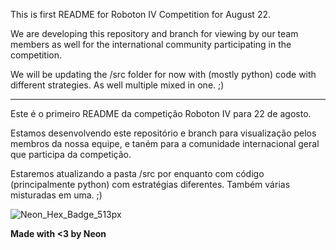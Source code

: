 



This is first README for Roboton IV Competition for August 22. 

We are developing this repository and branch for viewing by our team members as well for the international community participating in the competition.

We will be updating the /src folder for now with (mostly python) code with different strategies. 
As well multiple mixed in one. ;)

_________________________________________________

Este é o primeiro README da competição Roboton IV para 22 de agosto.

Estamos desenvolvendo este repositório e branch para visualização pelos membros da nossa equipe, e taném para a comunidade internacional geral que participa da competição.

Estaremos atualizando a pasta /src por enquanto com código (principalmente python) com estratégias diferentes.
Também várias misturadas em uma. ;) 


![Neon_Hex_Badge_513px](https://user-images.githubusercontent.com/32942751/128942293-4342b187-e0e9-4098-86c5-d4bcd95e9180.png)

**Made with <3 by Neon**



